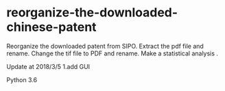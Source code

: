# reorganize-the-downloaded-chinese-patent

Reorganize the downloaded patent from SIPO. Extract the pdf file and rename. Change the tif file to PDF and rename. Make a  statistical analysis .

Update at 2018/3/5
1.add GUI

Python 3.6
